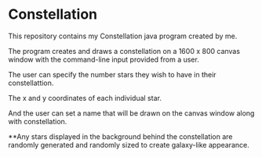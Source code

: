 # Constellation

This repository contains my Constellation java program created by me.

The program creates and draws a constellation on a 1600 x 800 canvas window with the command-line input provided from a user. 

The user can specify the number stars they wish to have in their constellattion.

The x and y coordinates of each individual star. 

And the user can set a name that will be drawn on the canvas window along with constellation.

**Any stars displayed in the background behind the constellation are randomly generated and randomly sized to create galaxy-like appearance.
